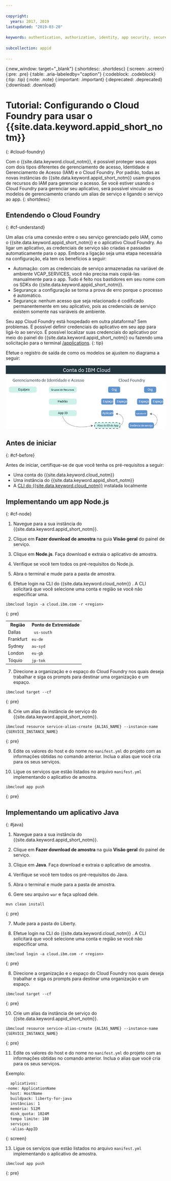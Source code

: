 ```yaml
---

copyright:
  years: 2017, 2019
lastupdated: "2019-03-20"

keywords: authentication, authorization, identity, app security, secure, development, cloud foundry, access management, iam, java, node.js

subcollection: appid

---
```


{:new_window: target="_blank"}
{:shortdesc: .shortdesc}
{:screen: .screen}
{:pre: .pre}
{:table: .aria-labeledby="caption"}
{:codeblock: .codeblock}
{:tip: .tip}
{:note: .note}
{:important: .important}
{:deprecated: .deprecated}
{:download: .download}


# Tutorial: Configurando o Cloud Foundry para usar o {{site.data.keyword.appid_short_notm}}
{: #cloud-foundry}

Com o {{site.data.keyword.cloud_notm}}, é possível proteger seus apps com dois tipos diferentes de gerenciamento de acesso, Identidade e Gerenciamento de Acesso (IAM) e o Cloud Foundry. Por padrão, todas as novas instâncias do {{site.data.keyword.appid_short_notm}} usam grupos de recursos do IAM para gerenciar o acesso. Se você estiver usando o Cloud Foundry para gerenciar seu aplicativo, será possível vincular os modelos de gerenciamento criando um alias de serviço e ligando o serviço ao app.
{: shortdesc}


## Entendendo o Cloud Foundry
{: #cf-understand}

Um alias cria uma conexão entre o seu serviço gerenciado pelo IAM, como o {{site.data.keyword.appid_short_notm}} e o aplicativo Cloud Foundry. Ao ligar um aplicativo, as credenciais de serviço são criadas e passadas automaticamente para o app. Embora a ligação seja uma etapa necessária na configuração, ela tem os benefícios a seguir:

* Automação: com as credenciais de serviço armazenadas na variável de ambiente VCAP_SERVICES, você não precisa mais copiá-las manualmente para o app. Tudo é feito nos bastidores em seu nome com os SDKs do {{site.data.keyword.appid_short_notm}}.
* Segurança: a configuração se torna a prova de erro porque o processo é automático.
* Segurança: nenhum acesso que seja relacionado é codificado permanentemente em seu aplicativo, pois as credenciais de serviço existem somente nas variáveis de ambiente.

Seu app Cloud Foundry está hospedado em outra plataforma? Sem problemas. É possível definir credenciais do aplicativo em seu app para ligá-lo ao serviço. É possível localizar suas credenciais do aplicativo por meio do painel do {{site.data.keyword.appid_short_notm}} ou fazendo uma solicitação para o terminal [/applications](https://us-south.appid.cloud.ibm.com/swagger-ui/#!/Applications/registerApplication).
{: tip}

Efetue o registro de saída de como os modelos se ajustem no diagrama a seguir:

![Ligando um app do Cloud Foundry](images/cf-alias.png)

## Antes de iniciar
{: #cf-before}

Antes de iniciar, certifique-se de que você tenha os pré-requisitos a seguir:

* Uma conta do {{site.data.keyword.cloud_notm}}
* Uma instância do {{site.data.keyword.appid_short_notm}}
* A [CLI do {{site.data.keyword.cloud_notm}}](/docs/cli/reference/ibmcloud?topic=cloud-cli-ibmcloud-cli#ibmcloud-cli) instalada localmente

## Implementando um app Node.js
{: #cf-node}


1. Navegue para a sua instância do {{site.data.keyword.appid_short_notm}}.

2. Clique em **Fazer download de amostra** na guia **Visão geral** do painel de serviço.

3. Clique em **Node.js**. Faça download e extraia o aplicativo de amostra.

4. Verifique se você tem todos os pré-requisitos do Node.js.

5. Abra o terminal e mude para a pasta de amostra.

6. Efetue login na CLI do  {{site.data.keyword.cloud_notm}} . A CLI solicitará que você selecione uma conta e região se você não especificar uma.

  ```
  ibmcloud login -a cloud.ibm.com -r <region>
  ```
  {: pre}

  <table>
    <tr>
      <th>Região</th>
      <th>Ponto de Extremidade</th>
    </tr>
    <tr>
      <td>Dallas</td>
      <td><code> us-south </code></td>
    </tr>
    <tr>
      <td>Frankfurt</td>
      <td><code>eu-de</code></td>
    </tr>
    <tr>
      <td>Sydney</td>
      <td><code>au-syd</code></td>
    </tr>
    <tr>
      <td>London</td>
      <td><code>eu-gb</code></td>
    </tr>
    <tr>
      <td>Tóquio</td>
      <td><code>jp-tok</code></td>
    </tr>
  </table>

7. Direcione a organização e o espaço do Cloud Foundry nos quais deseja trabalhar e siga os prompts para destinar uma organização e um espaço.

  ```
  ibmcloud target --cf
  ```
  {: pre}

8. Crie um alias da instância de serviço do {{site.data.keyword.appid_short_notm}}.

  ```
  ibmcloud resource service-alias-create {ALIAS_NAME} --instance-name {SERVICE_INSTANCE_NAME}
  ```
  {: pre}

9. Edite os valores do host e do nome no `manifest.yml` do projeto com as informações obtidas no comando anterior. Inclua o alias que você cria para os seus serviços.

10. Ligue os serviços que estão listados no arquivo `manifest.yml` implementando o aplicativo de amostra.

  ```
  ibmcloud app push
  ```
  {: pre}

## Implementando um aplicativo Java
{: #java}

1. Navegue para a sua instância do {{site.data.keyword.appid_short_notm}}.

2. Clique em **Fazer download de amostra** na guia **Visão geral** do painel de serviço.

3. Clique em **Java**. Faça download e extraia o aplicativo de amostra.

4. Verifique se você tem todos os pré-requisitos do Java.

5. Abra o terminal e mude para a pasta de amostra.

6. Gere seu arquivo `war` e faça upload dele.

  ```
  mvn clean install
  ```
  {: pre}

7. Mude para a pasta do Liberty.

8. Efetue login na CLI do  {{site.data.keyword.cloud_notm}} . A CLI solicitará que você selecione uma conta e região se você não especificar uma.

  ```
  ibmcloud login -a cloud.ibm.com -r <region>
  ```
  {: pre}

8. Direcione a organização e o espaço do Cloud Foundry nos quais deseja trabalhar e siga os prompts para destinar uma organização e um espaço.

  ```
  ibmcloud target --cf
  ```
  {: pre}

10. Crie um alias da instância de serviço do {{site.data.keyword.appid_short_notm}}.

  ```
  ibmcloud resource service-alias-create {ALIAS_NAME} --instance-name {SERVICE_INSTANCE_NAME}
  ```
  {: pre}

11. Edite os valores do host e do nome no `manifest.yml` do projeto com as informações obtidas no comando anterior. Inclua o alias que você cria para os seus serviços.

  Exemplo:
  ```
    aplicativos:
  -nome: ApplicationName
    host: HostName
    buildpack: liberty-for-java
    instâncias: 1
    memória: 512M
    disk_quota: 1024M
    tempo limite: 180
    serviços:
    -alias-AppID
  ```
  {: screen}

13. Ligue os serviços que estão listados no arquivo `manifest.yml` implementando o aplicativo de amostra.

  ```
  ibmcloud app push
  ```
  {: pre}

